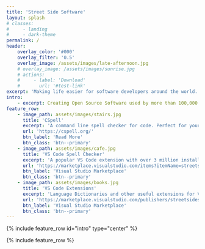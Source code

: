 ```yaml
---
title: 'Street Side Software'
layout: splash
# classes:
#     - landing
#     - dark-theme
permalink: /
header:
    overlay_color: '#000'
    overlay_filter: '0.5'
    overlay_image: /assets/images/late-afternoon.jpg
    # overlay_image: /assets/images/sunrise.jpg
    # actions:
    #     - label: 'Download'
    #       url: '#test-link'
excerpt: 'Making life easier for software developers around the world.'
intro:
    - excerpt: Creating Open Source Software used by more than 100,000 software professionals daily!
feature_row:
    - image_path: assets/images/stairs.jpg
      title: 'CSpell'
      excerpt: 'A command line spell checker for code. Perfect for your CI/CD pipeline.'
      url: 'https://cspell.org/'
      btn_label: 'Read More'
      btn_class: 'btn--primary'
    - image_path: assets/images/cafe.jpg
      title: 'VS Code Spell Checker'
      excerpt: 'A popular VS Code extension with over 3 million installs. It improves productivity by spell checking as you type.'
      url: 'https://marketplace.visualstudio.com/items?itemName=streetsidesoftware.code-spell-checker'
      btn_label: 'Visual Studio Marketplace'
      btn_class: 'btn--primary'
    - image_path: assets/images/books.jpg
      title: 'VS Code Extensions'
      excerpt: 'Language Dictionaries and other useful extensions for VS Code.'
      url: 'https://marketplace.visualstudio.com/publishers/streetsidesoftware'
      btn_label: 'Visual Studio Marketplace'
      btn_class: 'btn--primary'
---
```


{% include feature_row id="intro" type="center" %}

{% include feature_row %}

